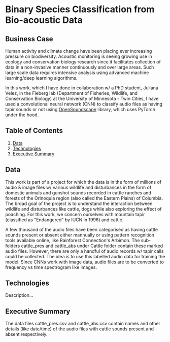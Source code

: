 # Binary Species Classification from Bio-acoustic Data


## Business Case

Human activity and climate change have been placing ever increasing pressure on biodiversity. Acoustic monitoring is seeing growing use in ecology and conservation biology research since it facilitates collection of data in a non-invasive manner continuously and over large areas. Such large scale data requires intensive analysis using advanced machine learning/deep learning algorithms.

In this work, which I have done in collaboration w/ a PhD student, Juliana Velez, in the Fieberg lab (Department of Fisheries, Wildlife, and Conservation Biology) at the University of Minnesota - Twin Cities, I have used a convolutional neural network (CNN) to classify audio files as having tapir sounds or not using [OpenSoundscape](https://github.com/kitzeslab/opensoundscape) library, which uses PyTorch under the hood.


## Table of Contents

1. [ Data ](#data)
2. [ Technologies ](#tex)
3. [ Executive Summary ](#exsum)


<a name="data"></a>
## Data

This work is part of a project for which the data is in the form of millions of audio & image files w/ various wildlife and disturbances in the form of domestic animals and gunshot sounds recorded in cattle ranches and forests of the Orinoquia region (also called the Eastern Plains) of Columbia. The broad goal of the project is to understand the interaction between wildlife and disturbances like cattle, dogs while also exploring the effect of poaching. For this work, we concern ourselves with mountain tapir (classified as "Endangered" by IUCN in 1996) and cattle.

A few thousand of the audio files have been categorised as having cattle sounds present or absent either mannually or using pattern recognition tools available online, like Rainforest Connection's Arbimon. The sub-folders cattle_pres and cattle_abs under Cattle folder contain these marked audio files. However, there are only a handful of audio records w/ tapir calls could be collected. The idea is to use this labelled audio data for training the model. Since CNNs work with image data, audio files are to be converted to frequency vs time spectrogram like images.

<a name="tex"></a>
## Technologies

Description...


<a name="exsum"></a>
## Executive Summary

The data files cattle_pres.csv and cattle_abs.csv contain names and other details (like date/time) of the audio files with cattle sounds present and absent respectively.
